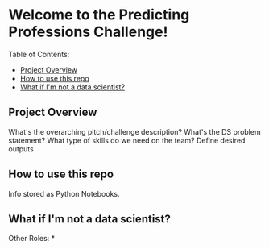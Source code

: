 # Welcome to the Predicting Professions Challenge!

Table of Contents:
 * [Project Overview](#overview)
 * [How to use this repo](#how-to-repo)
 * [What if I'm not a data scientist?](#non-ds)

<a name="overview" />

## Project Overview

What's the overarching pitch/challenge description?
What's the DS problem statement?
What type of skills do we need on the team?
Define desired outputs

<a name="how-to-repo" />

## How to use this repo

Info stored as Python Notebooks.

<a name="non-ds" />

## What if I'm not a data scientist?

Other Roles:
 * 
